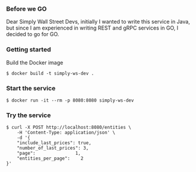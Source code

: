 ### Before we GO

Dear Simply Wall Street Devs, initially I wanted to write this service in Java, but since I am experienced in writing 
REST and gRPC services in GO, I decided to go for GO.

### Getting started

Build the Docker image
```
$ docker build -t simply-ws-dev .
```

### Start the service

```
$ docker run -it --rm -p 8080:8080 simply-ws-dev
```

### Try the service

```
$ curl -X POST http://localhost:8080/entities \
    -H 'Content-Type: application/json' \
    -d '{
    "include_last_prices": true,
	"number_of_last_prices": 3,
	"page":               1,
	"entities_per_page":    2
}'
```
